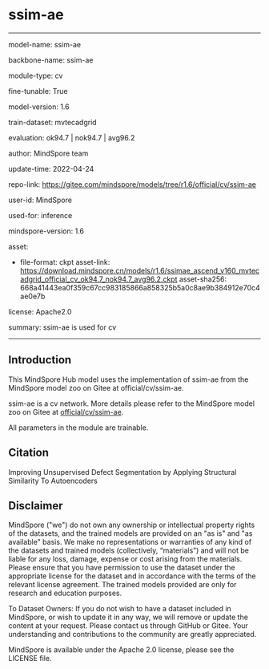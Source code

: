 # ssim-ae

---

model-name: ssim-ae

backbone-name: ssim-ae

module-type: cv

fine-tunable: True

model-version: 1.6

train-dataset: mvtecadgrid

evaluation: ok94.7 | nok94.7 | avg96.2

author: MindSpore team

update-time: 2022-04-24

repo-link: <https://gitee.com/mindspore/models/tree/r1.6/official/cv/ssim-ae>

user-id: MindSpore

used-for: inference

mindspore-version: 1.6

asset:

-
    file-format: ckpt
    asset-link: <https://download.mindspore.cn/models/r1.6/ssimae_ascend_v160_mvtecadgrid_official_cv_ok94.7_nok94.7_avg96.2.ckpt>
    asset-sha256: 668a41443ea0f359c67cc983185866a858325b5a0c8ae9b384912e70c4ae0e7b

license: Apache2.0

summary: ssim-ae is used for cv

---

## Introduction

This MindSpore Hub model uses the implementation of ssim-ae from the MindSpore model zoo on Gitee at official/cv/ssim-ae.

ssim-ae is a cv network. More details please refer to the MindSpore model zoo on Gitee at [official/cv/ssim-ae](https://gitee.com/mindspore/models/blob/r1.6/official/cv/ssim-ae/README_CN.md).

All parameters in the module are trainable.

## Citation

Improving Unsupervised Defect Segmentation by Applying Structural Similarity To Autoencoders

## Disclaimer

MindSpore ("we") do not own any ownership or intellectual property rights of the datasets, and the trained models are provided on an "as is" and "as available" basis. We make no representations or warranties of any kind of the datasets and trained models (collectively, “materials”) and will not be liable for any loss, damage, expense or cost arising from the materials. Please ensure that you have permission to use the dataset under the appropriate license for the dataset and in accordance with the terms of the relevant license agreement. The trained models provided are only for research and education purposes.

To Dataset Owners: If you do not wish to have a dataset included in MindSpore, or wish to update it in any way, we will remove or update the content at your request. Please contact us through GitHub or Gitee. Your understanding and contributions to the community are greatly appreciated.

MindSpore is available under the Apache 2.0 license, please see the LICENSE file.
